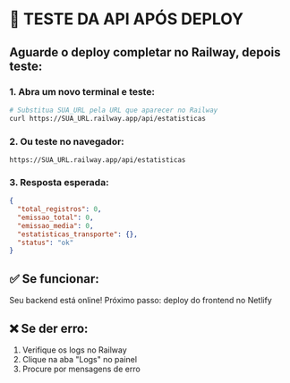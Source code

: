 # 🧪 TESTE DA API APÓS DEPLOY

## Aguarde o deploy completar no Railway, depois teste:

### 1. Abra um novo terminal e teste:
```bash
# Substitua SUA_URL pela URL que aparecer no Railway
curl https://SUA_URL.railway.app/api/estatisticas
```

### 2. Ou teste no navegador:
```
https://SUA_URL.railway.app/api/estatisticas
```

### 3. Resposta esperada:
```json
{
  "total_registros": 0,
  "emissao_total": 0,
  "emissao_media": 0,
  "estatisticas_transporte": {},
  "status": "ok"
}
```

## ✅ Se funcionar:
Seu backend está online! Próximo passo: deploy do frontend no Netlify

## ❌ Se der erro:
1. Verifique os logs no Railway
2. Clique na aba "Logs" no painel
3. Procure por mensagens de erro